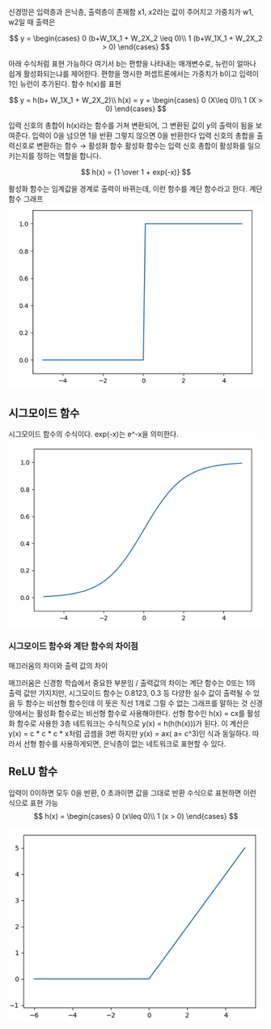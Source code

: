 신경망은 입력층과 은닉층, 출력층이 존재함
x1, x2라는 값이 주어지고 가중치가 w1, w2일 때 출력은

$$
y = \begin{cases} 
  0 (b+W_1X_1 + W_2X_2 \leq 0)\\
  1 (b+W_1X_1 + W_2X_2 > 0)
\end{cases}
$$

아래 수식처럼 표현 가능하다
여기서 b는 편향을 나타내는 매개변수로, 뉴런이 얼마나 쉽게 활성화되는냐를 제어한다.
편향을 명시한 퍼셉트론에서는 가중치가 b이고 입력이 1인 뉴런이 추가된다.
함수 h(x)를 표현

$$
y = h(b+ W_1X_1 + W_2X_2)\\
h(x) = y = \begin{cases} 
  0 (X\leq 0)\\
  1 (X > 0)
\end{cases}
$$

입력 신호의 총합이 h(x)라는 함수를 거쳐 변환되어, 그 변환된 값이 y의 출력이 됨을 보여준다. 입력이 0을 넘으면 1을 반환
그렇지 않으면 0을 반환한다
입력 신호의 총합을 출력신호로 변환하는 함수 → 활성화 함수
활성화 함수는 입력 신호 총합이 활성화를 일으키는지를 정하는 역할을 합니다.

$$
h(x) = {1 \over 1 + exp(-x)}
$$

활성화 함수는 임계값을 경계로 출력이 바뀌는데, 이런 함수를 계단 함수라고 한다.
계단 함수 그래프
![Untitled](./stepfunction.png)

## 시그모이드 함수

시그모이드 함수의 수식이다. exp(-x)는 e^-x을 의미한다.
![Untitled](./sigmpidfunction.png)

### 시그모이드 함수와 계단 함수의 차이점

매끄러움의 차이와 출력 값의 차이

매끄러움은 신경항 학습에서 중요한 부분임 / 출력값의 차이는 계단 함수는 0또는 1의 출력 값만 가지지만, 시그모이드 함수는 0.8123, 0.3 등 다양한 실수 값이 출력될 수 있음
두 함수는 비선형 함수인데 이 뜻은 직선 1개로 그릴 수 없는 그래프를 말하는 것
신경망에서는 활성화 함수로는 비선형 함수로 사용해야한다. 
선형 함수인 h(x) = cx를 활성화 함수로 사용한 3층 네트워크는 수식적으로 y(x) = h(h(h(x)))가 된다. 이 계산은 y(x) = c * c * c * x처럼 곱셈을 3번 하지만
y(x) = ax( a= c^3)인 식과 동일하다. 따라서 선형 함수를 사용하게되면, 은닉층이 없는 네트워크로 표현할 수 있다. 

## ReLU 함수

입력이 0이하면 모두 0을 반환, 0 초과이면 값을 그대로 반환
수식으로 표현하면 이런 식으로 표현 가능
$$
h(x) = \begin{cases} 
  0 (x\leq 0)\\
  1 (x > 0)
\end{cases}
$$

![Untitled](./ReLUGraph.png)


##